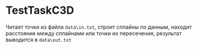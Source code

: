 # TestTaskC3D

Читает точки из файла `data\in.txt`, строит сплайны по данным, находит расстояние между сплайнами или точки их пересечения, результат выводится в `data\out.txt`
